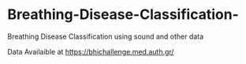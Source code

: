 # Breathing-Disease-Classification-
Breathing Disease Classification using sound and other data

Data Availaible at https://bhichallenge.med.auth.gr/
